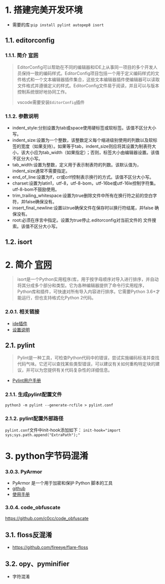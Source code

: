 <!--
 * @Description: 
 * @Author: lamborghini1993
 * @Date: 2020-05-04 14:12:19
 * @UpdateDate: 2020-05-13 20:00:59
 -->

# 1. 搭建完美开发环境

- 需要的库:`pip install pylint autopep8 isort`

## 1.1. editorconfig
### 1.1.1. 简介 [官网](https://EditorConfig.org)
> EditorConfig可以帮助在不同的编辑器和IDE上从事同一项目的多个开发人员保持一致的编码样式。EditorConfig项目包括一个用于定义编码样式的文件格式和一个文本编辑器插件集合，这些文本编辑器插件使编辑器可以读取文件格式并遵循定义的样式。EditorConfig文件易于阅读，并且可以与版本控制系统很好地协同工作。
>
> vscode需要安装`EditorConfig`插件

### 1.1.2. 参数说明
- indent_style:分别设置为tab或space使用硬标签或软标签。该值不区分大小写。
- indent_size:设置为一个整数，该整数定义每个缩进级别使用的列数以及软标签的宽度（如果支持）。如果等于tab，indent_size则应将其设置为制表符大小，该大小应为tab_width（如果指定）；否则，标签大小由编辑器设置。该值不区分大小写。
- tab_width:设置为整数，定义用于表示制表符的列数。该默认值为，indent_size通常不需要指定。
- end_of_line:设置为lf，cr或crlf控制表示换行的方式。该值不区分大小写。
- charset:设置为latin1，utf-8，utf-8-bom，utf-16be或utf-16le控制字符集。utf-8-bom不鼓励使用。
- trim_trailing_whitespace:设置为true删除文件中所有在换行符之前的空白字符，并false确保没有。
- insert_final_newline:设置以true确保文件在保存时以换行符结尾，并false 确保没有。
- root:必须在序言中指定。设置为true停止.editorconfig对当前文件的 文件搜索。该值不区分大小写。

## 1.2. isort
# 2. 简介 [官网](https://github.com/timothycrosley/isort)
> isort是一个Python实用程序/库，用于按字母顺序对导入进行排序，并自动将其分成多个部分和类型。它为各种编辑器提供了命令行实用程序，Python库和插件，可快速对所有导入内容进行排序。它需要Python 3.6+才能运行，但也支持格式化Python 2代码。

### 2.0.1. 相关链接
- [ide插件](https://github.com/timothycrosley/isort/wiki/isort-Plugins)
- [设置说明](https://github.com/timothycrosley/isort/wiki/isort-Settings)


## 2.1. pylint
> Pylint是一种工具，可检查Python代码中的错误，尝试实施编码标准并查找代码气味。它还可以查找某些类型错误，可以建议有关如何重构特定块的建议，并可以为您提供有关代码复杂性的详细信息。
- [Pylint用户手册](http://pylint.pycqa.org/en/latest/)
### 2.1.1. 生成pylint配置文件
`python3 -m pylint --generate-rcfile > pylint.conf`
### 2.1.2. pylint配置外部路径
`pylint.conf`文件中init-hook添加如下：
`init-hook="import sys;sys.path.append("ExtraPath");"`


# 3. python字节码混淆
### 3.0.3. PyArmor
- PyArmor 是一个用于加密和保护 Python 脚本的工具
- [github](https://github.com/dashingsoft/pyarmor)
- [使用手册](https://pyarmor.readthedocs.io/zh/latest/)

### 3.0.4. code_obfuscate
https://github.com/c0cc/code_obfuscate


## 3.1. floss反混淆
- https://github.com/fireeye/flare-floss

## 3.2. opy、pyminifier  
- 字符混淆
